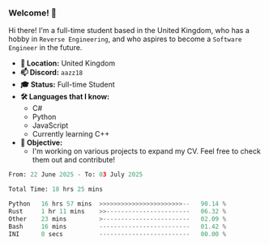 ### Welcome! 👋

Hi there! I'm a full-time student based in the United Kingdom, who has a hobby in `Reverse Engineering`, and who aspires to become a `Software Engineer` in the future.

- **📍 Location:** United Kingdom
- **📫 Discord:** `aazz18`
- **🎓 Status:** Full-time Student
- **🛠️ Languages that I know:**
  - C#
  - Python
  - JavaScript
  - Currently learning C++
- **🎯 Objective:** 
  - I'm working on various projects to expand my CV. Feel free to check them out and contribute!


<!--START_SECTION:waka-->

```python
From: 22 June 2025 - To: 03 July 2025

Total Time: 18 hrs 25 mins

Python   16 hrs 57 mins  >>>>>>>>>>>>>>>>>>>>>>>--   90.14 %
Rust     1 hr 11 mins    >>-----------------------   06.32 %
Other    23 mins         >------------------------   02.09 %
Bash     16 mins         -------------------------   01.42 %
INI      0 secs          -------------------------   00.00 %
```

<!--END_SECTION:waka-->
